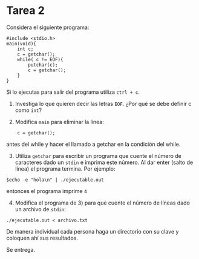 # Tarea 2

Considera el siguiente programa:

```
#include <stdio.h>
main(void){
    int c;
    c = getchar();
    while( c != EOF){
        putchar(c);
        c = getchar();   
    } 
}
```

Si lo ejecutas para salir del programa utiliza `ctrl + c`.

1) Investiga lo que quieren decir las letras `EOF`. ¿Por qué se debe definir c como `int`?

2) Modifica `main` para eliminar la línea:

```
    c = getchar();
```

antes del while y hacer el llamado a getchar en la condición del while.


3) Utiliza `getchar` para escribir un programa que cuente el número de caracteres dado un `stdin` e imprima este número. Al dar enter (salto de línea) el programa termina. Por ejemplo:

```
$echo -e "hola\n" | ./ejecutable.out
```

entonces el programa imprime `4`

4) Modifica el programa de 3) para que cuente el número de líneas dado un archivo de `stdin`:

```
./ejecutable.out < archivo.txt
```

De manera individual cada persona haga un directorio con su clave y coloquen ahí sus resultados.

Se entrega.
